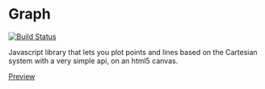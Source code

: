 # Graph
[![Build Status](https://travis-ci.org/phenax/graph-plotting.svg?branch=master)](https://travis-ci.org/phenax/graph-plotting)

Javascript library that lets you plot points and lines based on the Cartesian system with a very simple api, on an html5 canvas.

[Preview](http://htmlpreview.github.io/?https://github.com/phenax/graph-plotting/blob/master/index.html)

